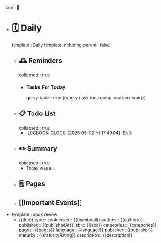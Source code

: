 icon:: 📝

- # 🗓️ Daily
  template:: Daily
  template-including-parent:: false
	- ## 🕰️ Reminders
	  collapsed:: true
		- ### Tasks For Today
		  query-table:: true
		  {{query (task todo doing now later wait)}}
	- ## 📋 Todo List
	  collapsed:: true
		- :LOGBOOK:
		  CLOCK: [2025-05-02 Fri 17:49:04]
		  :END:
	- ##  ✏️ Summary
	  collapsed:: true
		- Today was a...
	- ## 🗒️ Pages
	- ## [[Important Events]]
- template:: book review
	- {{title}}
	  type:: book
	  cover:: {{thumbnail}}
	  authors:: {{authors}}
	  published:: {{publishedAt}}
	  isbn:: {{isbn}}
	  categories:: {{categories}}
	  pages:: {{pages}}
	  language:: {{language}}
	  publisher:: {{publisher}}
	  maturity:: {{maturityRating}}
	  description:: {{description}}